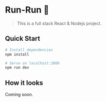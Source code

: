 # Run-Run 🚗
> This is a full stack React & Nodejs project.

## Quick Start

```bash
# Install dependencies
npm install

# Serve on localhost:3000
npm run dev
```
## How it looks
Coming soon.
